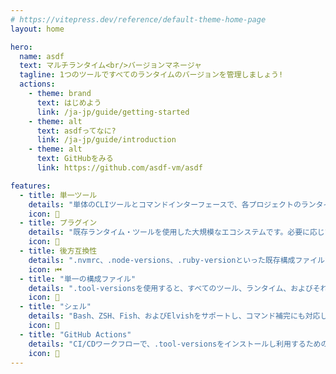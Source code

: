 ```yaml
---
# https://vitepress.dev/reference/default-theme-home-page
layout: home

hero:
  name: asdf
  text: マルチランタイム<br/>バージョンマネージャ
  tagline: 1つのツールですべてのランタイムのバージョンを管理しましょう!
  actions:
    - theme: brand
      text: はじめよう
      link: /ja-jp/guide/getting-started
    - theme: alt
      text: asdfってなに?
      link: /ja-jp/guide/introduction
    - theme: alt
      text: GitHubをみる
      link: https://github.com/asdf-vm/asdf

features:
  - title: 単一ツール
    details: "単体のCLIツールとコマンドインターフェースで、各プロジェクトのランタイムを管理できます。"
    icon: 🎉
  - title: プラグイン
    details: "既存ランタイム・ツールを使用した大規模なエコシステムです。必要に応じて新しいツールをサポートできるシンプルなAPIを用意しています!"
    icon: 🔌
  - title: 後方互換性
    details: ".nvmrc、.node-versions、.ruby-versionといった既存構成ファイルから、スムーズに移行できます!"
    icon: ⏮
  - title: "単一の構成ファイル"
    details: ".tool-versionsを使用すると、すべてのツール、ランタイム、およびそれらのバージョンを、共有された単一の場所で管理できます。"
    icon: 📄
  - title: "シェル"
    details: "Bash、ZSH、Fish、およびElvishをサポートし、コマンド補完にも対応しています。"
    icon: 🐚
  - title: "GitHub Actions"
    details: "CI/CDワークフローで、.tool-versionsをインストールし利用するためのGitHub Actionを提供しています。"
    icon: 🤖
---
```

